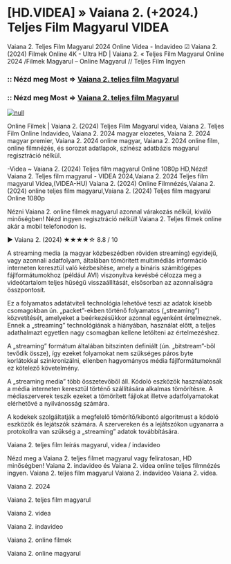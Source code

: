# [HD.VIDEA] » Vaiana 2. (+2024.) Teljes Film Magyarul VIDEA

Vaiana 2. Teljes Film Magyarul 2024 Online Videa - Indavideo ☑ Vaiana 2. (2024) Filmek Online 4K - Ultra HD | Vaiana 2. « Teljes Film Magyarul Online 2024 /Filmek Magyarul – Online Magyarul // Teljes Film Ingyen

### :: Nézd meg Most => [Vaiana 2. teljes film Magyarul](https://playmov.fun/hu/movie/1241982/moana-2-GITHU)

### :: Nézd meg Most => [Vaiana 2. teljes film Magyarul](https://playmov.fun/hu/movie/1241982/moana-2-GITHU)

[![null](https://static.wixstatic.com/media/855a25_043b5abeb4ae4d35ac003198e7fe56ed~mv2.gif)](https://playmov.fun/hu/movie/1241982/moana-2-GITHU)

Online Filmek | Vaiana 2. (2024) Teljes Film Magyarul videa, Vaiana 2. Teljes Film Online Indavideo, Vaiana 2. 2024 magyar elozetes, Vaiana 2. 2024 magyar premier, Vaiana 2. 2024 online magyar, Vaiana 2. 2024 online film, online filmnézés, és sorozat adatlapok, színész adatbázis magyarul regisztráció nélkül.

-Videa ~ Vaiana 2. (2024) Teljes film magyarul Online 1080p HD,Nézd! Vaiana 2. Teljes film magyarul - VIDEA 2024,Vaiana 2. 2024 Teljes film magyarul Videa,(VIDEA-HU) Vaiana 2. (2024) Online Filmnézés,Vaiana 2. (2024) online teljes film magyarul,Vaiana 2. (2024) Teljes film magyarul Online 1080p

Nézni Vaiana 2. online filmek magyarul azonnal várakozás nélkül, kiváló minőségben! Nézd ingyen regisztráció nélkül! Vaiana 2. Teljes filmek online akár a mobil telefonodon is.

▶️ Vaiana 2. (2024) ★★★★☆ 8.8 / 10

A streaming media (a magyar közbeszédben röviden streaming) egyidejű, vagy azonnali adatfolyam, általában tömörített multimédiás információ interneten keresztül való kézbesítése, amely a bináris számítógépes fájlformátumokhoz (például AVI) viszonyítva kevésbé célozza meg a videótartalom teljes hűségű visszaállítását, elsősorban az azonnaliságra összpontosít.

Ez a folyamatos adatátviteli technológia lehetővé teszi az adatok kisebb csomagokban ún. „packet”-ekben történő folyamatos („streaming”) közvetítését, amelyeket a beérkezésükkor azonnal egyenként értelmeznek. Ennek a „streaming” technológiának a hiányában, használat előtt, a teljes adathalmazt egyetlen nagy csomagban kellene letölteni az értelmezéshez.

A „streaming” formátum általában bitszinten definiált (ún. „bitstream”-ből tevődik össze), így ezeket folyamokat nem szükséges páros byte korlátokkal szinkronizálni, ellenben hagyományos média fájlformátumoknál ez kötelező követelmény.

A „streaming media” több összetevőből áll. Kódoló eszközök használatosak a média interneten keresztül történő szállítására alkalmas tömörítésre. A médiaszerverek teszik ezeket a tömörített fájlokat illetve adatfolyamatokat elérhetővé a nyilvánosság számára.

A kodekek szolgáltatják a megfelelő tömörítő/kibontó algoritmust a kódoló eszközök és lejátszók számára. A szervereken és a lejátszókon ugyanarra a protokollra van szükség a „streaming” adatok továbbítására.

Vaiana 2. teljes film leírás magyarul, videa / indavideo

Nézd meg a Vaiana 2. teljes filmet magyarul vagy feliratosan, HD minőségben! Vaiana 2. indavideo és Vaiana 2. videa online teljes filmnézés ingyen. Vaiana 2. teljes film magyarul Vaiana 2. indavideo Vaiana 2. videa.

Vaiana 2. 2024

Vaiana 2. teljes film magyarul

Vaiana 2. videa

Vaiana 2. indavideo

Vaiana 2. online filmek

Vaiana 2. online magyarul
